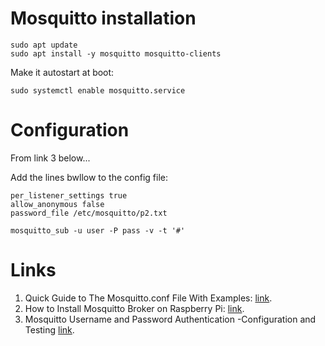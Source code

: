 # Mosquitto installation

```
sudo apt update
sudo apt install -y mosquitto mosquitto-clients
```

Make it autostart at boot:
```
sudo systemctl enable mosquitto.service
```

# Configuration

From link 3 below...


Add the lines bwllow to the config file:
```
per_listener_settings true
allow_anonymous false
password_file /etc/mosquitto/p2.txt
```
```
mosquitto_sub -u user -P pass -v -t '#'
```

# Links

1.  Quick Guide to The Mosquitto.conf File With Examples: [link](http://www.steves-internet-guide.com/mossquitto-conf-file/).
2. How to Install Mosquitto Broker on Raspberry Pi: [link](https://randomnerdtutorials.com/how-to-install-mosquitto-broker-on-raspberry-pi/).
3. Mosquitto Username and Password Authentication -Configuration and Testing [link](http://www.steves-internet-guide.com/mqtt-username-password-example/).

